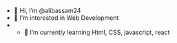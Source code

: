 - 👋 Hi, I’m @alibassam24
- 👀 I’m interested in Web Development
- - 🌱 I’m currently learning Html, CSS, javascript, react

<!---
alibassam24/alibassam24 is a ✨ special ✨ repository because its `README.md` (this file) appears on your GitHub profile.
You can click the Preview link to take a look at your changes.
--->
